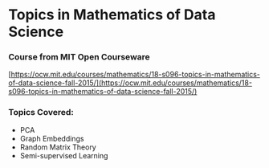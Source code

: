 # Topics in Mathematics of Data Science

### Course from MIT Open Courseware
[https://ocw.mit.edu/courses/mathematics/18-s096-topics-in-mathematics-of-data-science-fall-2015/](https://ocw.mit.edu/courses/mathematics/18-s096-topics-in-mathematics-of-data-science-fall-2015/)

### Topics Covered:
- PCA
- Graph Embeddings
- Random Matrix Theory
- Semi-supervised Learning
